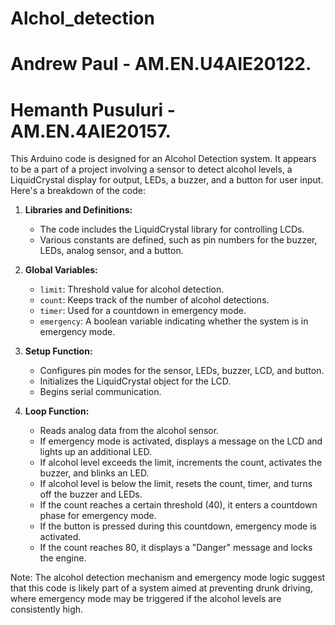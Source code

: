 # Alchol_detection
# Andrew Paul - AM.EN.U4AIE20122.
# Hemanth Pusuluri - AM.EN.4AIE20157.

This Arduino code is designed for an Alcohol Detection system. It appears to be a part of a project involving a sensor to detect alcohol levels, a LiquidCrystal display for output, LEDs, a buzzer, and a button for user input. Here's a breakdown of the code:

1. **Libraries and Definitions:**
   - The code includes the LiquidCrystal library for controlling LCDs.
   - Various constants are defined, such as pin numbers for the buzzer, LEDs, analog sensor, and a button.

2. **Global Variables:**
   - `limit`: Threshold value for alcohol detection.
   - `count`: Keeps track of the number of alcohol detections.
   - `timer`: Used for a countdown in emergency mode.
   - `emergency`: A boolean variable indicating whether the system is in emergency mode.

3. **Setup Function:**
   - Configures pin modes for the sensor, LEDs, buzzer, LCD, and button.
   - Initializes the LiquidCrystal object for the LCD.
   - Begins serial communication.

4. **Loop Function:**
   - Reads analog data from the alcohol sensor.
   - If emergency mode is activated, displays a message on the LCD and lights up an additional LED.
   - If alcohol level exceeds the limit, increments the count, activates the buzzer, and blinks an LED.
   - If alcohol level is below the limit, resets the count, timer, and turns off the buzzer and LEDs.
   - If the count reaches a certain threshold (40), it enters a countdown phase for emergency mode.
   - If the button is pressed during this countdown, emergency mode is activated.
   - If the count reaches 80, it displays a "Danger" message and locks the engine.

Note: The alcohol detection mechanism and emergency mode logic suggest that this code is likely part of a system aimed at preventing drunk driving, where emergency mode may be triggered if the alcohol levels are consistently high.
